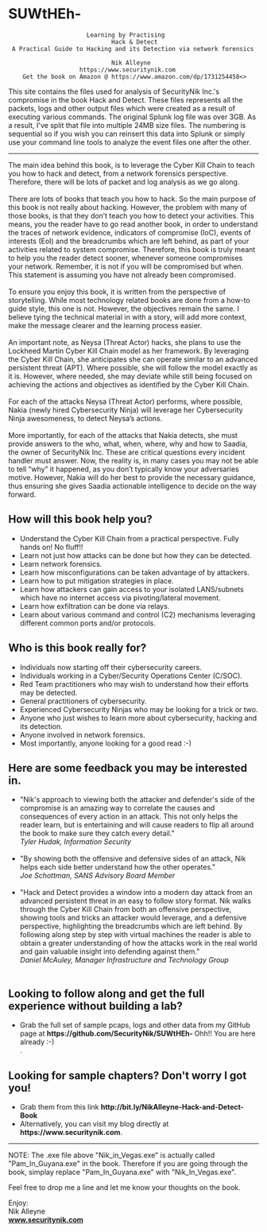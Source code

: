 # SUWtHEh-
                          Learning by Practising 
                                 Hack & Detect 
     A Practical Guide to Hacking and its Detection via network forensics
                                  
                                 Nik Alleyne        
                        https://www.securitynik.com
        Get the book on Amazon @ https://www.amazon.com/dp/1731254458<>
                   
This site contains the files used for analysis of SecurityNik Inc.'s compromise in the book Hack and Detect. These files represents all the packets, logs and other output files which were created as a result of executing various commands. The original Splunk log file was over 3GB. As a result, I've split that file into multiple 24MB size files. The numbering is sequential so if you wish you can reinsert this data into Splunk or simply use your command line tools to analyze the event files one after the other.

---------------------------------------------------------------------------------------------------------------
The main idea behind this book, is to leverage the Cyber Kill Chain to teach you how to hack and detect, from a network forensics perspective. Therefore, there will be lots of packet and log analysis as we go along. <br><br> There are lots of books that teach you how to hack. So the main purpose of this book is not really about hacking. However, the problem with many of those books, is that they don’t teach you how to detect your activities. This means, you the reader have to go read another book, in order to understand the traces of network evidence, indicators of compromise (IoC), events of interests (EoI) and the breadcrumbs which are left behind, as part of your activities related to system compromise. Therefore, this book is truly meant to help you the reader detect sooner, whenever someone compromises your network. Remember, it is not if you will be compromised but when. This statement is assuming you have not already been compromised. <br><br> To ensure you enjoy this book, it is written from the perspective of storytelling. While most technology related books are done from a how-to guide style, this one is not. However, the objectives remain the same. I believe tying the technical material in with a story, will add more context, make the message clearer and the learning process easier.<br><br> An important note, as Neysa (Threat Actor) hacks, she plans to use the Lockheed Martin Cyber Kill Chain model as her framework. By leveraging the Cyber Kill Chain, she anticipates she can operate similar to an advanced persistent threat (APT). Where possible, she will follow the model exactly as it is. However, where needed, she may deviate while still being focused on achieving the actions and objectives as identified by the Cyber Kill Chain.<br><br> For each of the attacks Neysa (Threat Actor) performs, where possible, Nakia (newly hired Cybersecurity Ninja) will leverage her Cybersecurity Ninja awesomeness, to detect Neysa’s actions. <br><br> More importantly, for each of the attacks that Nakia detects, she must provide answers to the who, what, when, where, why and how to Saadia, the owner of SecurityNik Inc. These are critical questions every incident handler must answer. Now, the reality is, in many cases you may not be able to tell “why” it happened, as you don’t typically know your adversaries motive. However, Nakia will do her best to provide the necessary guidance, thus ensuring she gives Saadia actionable intelligence to decide on the way forward. 

<b><h2>How will this book help you?</h2></b>
<ul>
	<li>Understand the Cyber Kill Chain from a practical perspective. Fully hands on! No fluff!!</li>
	<li>Learn not just how attacks can be done but how they can be detected.</li>
	<li>Learn network forensics.</li>
	<li>Learn how misconfigurations can be taken advantage of by attackers.</li>
	<li>Learn how to put mitigation strategies in place.</li>
	<li>Learn how attackers can gain access to your isolated LANS/subnets which have no internet access via pivoting/lateral movement.</li>
	<li>Learn how exfiltration can be done via relays.</li>
	<li>Learn about various command and control (C2) mechanisms leveraging different common ports and/or protocols.</li>
</ul>

<b><h2>Who is this book really for?</h2></b>
<ul>
	<li>Individuals now starting off their cybersecurity careers.</li>
	<li>Individuals working in a Cyber/Security Operations Center (C/SOC).</li>
	<li>Red Team practitioners who may wish to understand how their efforts may be detected.</li>
	<li>General practitioners of cybersecurity.</li>
	<li>Experienced Cybersecurity Ninjas who may be looking for a trick or two.</li>
	<li>Anyone who just wishes to learn more about cybersecurity, hacking and its detection.</li>
	<li>Anyone involved in network forensics.</li>
	<li>Most importantly, anyone looking for a good read :-)</li>
</ul>


<b><h2>Here are some feedback you may be interested in.</h2></b>
<ul>
	<li>"Nik's approach to viewing both the attacker and defender's side of the compromise is an amazing way to correlate the causes and consequences of every action in an attack. This not only helps the reader learn, but is entertaining and will cause readers to flip all around the book to make sure they catch every detail." <br><i>Tyler Hudak, Information Security</i><br></li><br>
	<li>"By showing both the offensive and defensive sides of an attack, Nik helps each side better understand how the other operates." <br><i>Joe Schottman, SANS Advisory Board Member</i><br></li><br>
	<li>"Hack and Detect provides a window into a modern day attack from an advanced persistent threat in an easy to follow story format.  Nik walks through the Cyber Kill Chain from both an offensive perspective, showing tools and tricks an attacker would leverage, and a defensive perspective, highlighting the breadcrumbs which are left behind.  By following along step by step with virtual machines the reader is able to obtain a greater understanding of how the attacks work in the real world and gain valuable insight into defending against them." <br><i>Daniel McAuley, Manager Infrastructure and Technology Group</i><br></li><br>
</ul>

<b><h2>Looking to follow along and get the full experience without building a lab?</h2></b>
<ul>
	<li>Grab the full set of  sample pcaps, logs and other data from my GitHub page at <b>https://github.com/SecurityNik/SUWtHEh-  </b> Ohh!! You are here already :-) </li>.
</ul>
<b><h2>Looking for sample chapters? Don't worry I got you!</h2></b>
<ul> 
	<li>Grab them from this link <b>http://bit.ly/NikAlleyne-Hack-and-Detect-Book</b></li> 
	<li>Alternatively, you can visit my blog directly at <b>https://www.securitynik.com</b>.</li>
</ul>

---------------------------------------------------------------------------------------------------------------

NOTE: The .exe file above "Nik_in_Vegas.exe" is actually called "Pam_In_Guyana.exe" in the book. Therefore if you are going through the book, simplay replace "Pam_In_Guyana.exe" with "Nik_In_Vegas.exe". 

Feel free to drop me a line and let me know your thoughts on the book.

Enjoy:<br> 
Nik Alleyne<br>
<b>www.securitynik.com</b>
